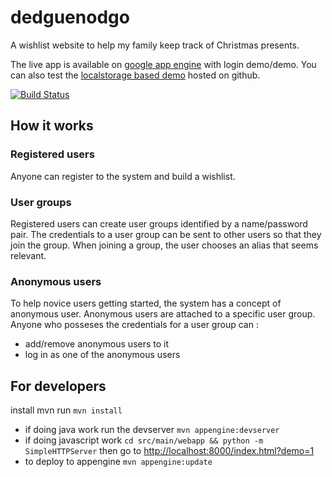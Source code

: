 # dedguenodgo

A wishlist website to help my family keep track of Christmas presents.

The live app is available on [google app engine](https://dedguenodgo.appspot.com) with login demo/demo. You can also test the [localstorage based demo](http://oadam.github.com/dedguenodgo/index.html?demo=1) hosted on github.

[![Build Status](https://drone.io/github.com/oadam/dedguenodgo/status.png)](https://drone.io/github.com/oadam/dedguenodgo/latest)

## How it works

### Registered users
Anyone can register to the system and build a wishlist.

### User groups
Registered users can create user groups identified by a name/password pair.
The credentials to a user group can be sent to other users so that they join the group.
When joining a group, the user chooses an alias that seems relevant.

### Anonymous users
To help novice users getting started, the system has a concept of anonymous user.
Anonymous users are attached to a specific user group.
Anyone who posseses the credentials for a user group can :
- add/remove anonymous users to it
- log in as one of the anonymous users

## For developers

install mvn
run `mvn install`

- if doing java work run the devserver `mvn appengine:devserver`
- if doing javascript work `cd src/main/webapp && python -m SimpleHTTPServer` then go to [http://localhost:8000/index.html?demo=1]()
- to deploy to appengine `mvn appengine:update`
